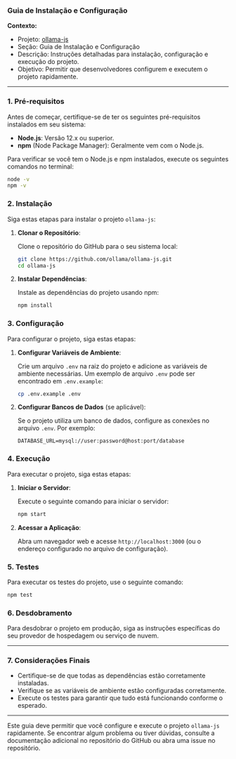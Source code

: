 ### Guia de Instalação e Configuração

**Contexto:**
- Projeto: [ollama-js](https://github.com/ollama/ollama-js)
- Seção: Guia de Instalação e Configuração
- Descrição: Instruções detalhadas para instalação, configuração e execução do projeto.
- Objetivo: Permitir que desenvolvedores configurem e executem o projeto rapidamente.

---

### 1. Pré-requisitos

Antes de começar, certifique-se de ter os seguintes pré-requisitos instalados em seu sistema:

- **Node.js**: Versão 12.x ou superior.
- **npm** (Node Package Manager): Geralmente vem com o Node.js.

Para verificar se você tem o Node.js e npm instalados, execute os seguintes comandos no terminal:

```bash
node -v
npm -v
```

### 2. Instalação

Siga estas etapas para instalar o projeto `ollama-js`:

1. **Clonar o Repositório**:

   Clone o repositório do GitHub para o seu sistema local:

   ```bash
   git clone https://github.com/ollama/ollama-js.git
   cd ollama-js
   ```

2. **Instalar Dependências**:

   Instale as dependências do projeto usando npm:

   ```bash
   npm install
   ```

### 3. Configuração

Para configurar o projeto, siga estas etapas:

1. **Configurar Variáveis de Ambiente**:

   Crie um arquivo `.env` na raiz do projeto e adicione as variáveis de ambiente necessárias. Um exemplo de arquivo `.env` pode ser encontrado em `.env.example`:

   ```bash
   cp .env.example .env
   ```

2. **Configurar Bancos de Dados** (se aplicável):

   Se o projeto utiliza um banco de dados, configure as conexões no arquivo `.env`. Por exemplo:

   ```plaintext
   DATABASE_URL=mysql://user:password@host:port/database
   ```

### 4. Execução

Para executar o projeto, siga estas etapas:

1. **Iniciar o Servidor**:

   Execute o seguinte comando para iniciar o servidor:

   ```bash
   npm start
   ```

2. **Acessar a Aplicação**:

   Abra um navegador web e acesse `http://localhost:3000` (ou o endereço configurado no arquivo de configuração).

### 5. Testes

Para executar os testes do projeto, use o seguinte comando:

```bash
npm test
```

### 6. Desdobramento

Para desdobrar o projeto em produção, siga as instruções específicas do seu provedor de hospedagem ou serviço de nuvem.

---

### 7. Considerações Finais

- Certifique-se de que todas as dependências estão corretamente instaladas.
- Verifique se as variáveis de ambiente estão configuradas corretamente.
- Execute os testes para garantir que tudo está funcionando conforme o esperado.

---

Este guia deve permitir que você configure e execute o projeto `ollama-js` rapidamente. Se encontrar algum problema ou tiver dúvidas, consulte a documentação adicional no repositório do GitHub ou abra uma issue no repositório.